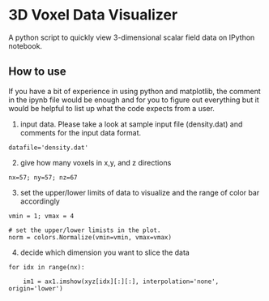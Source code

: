 # 3D Voxel Data Visualizer

A python script to quickly view 3-dimensional scalar field data on IPython notebook. 

## How to use 

If you have a bit of experience in using python and matplotlib, the comment in the ipynb file would be enough and for you to figure out everything but it would be helpful to list up what the code expects from a user. 

1. input data. Please take a look at sample input file (density.dat) and comments for the input data format.
```
datafile='density.dat'
```

2. give how many voxels in x,y, and z directions
```
nx=57; ny=57; nz=67
```

3. set the upper/lower limits of data to visualize and the range of color bar accordingly
```
vmin = 1; vmax = 4
```
```
# set the upper/lower limists in the plot. 
norm = colors.Normalize(vmin=vmin, vmax=vmax)
```

4. decide which dimension you want to slice the data
```
for idx in range(nx):
```

```
    im1 = ax1.imshow(xyz[idx][:][:], interpolation='none', origin='lower')
```
